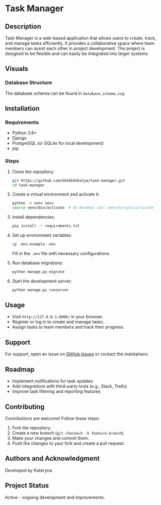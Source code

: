 # Task Manager

## Description
Task Manager is a web-based application that allows users to create, track, and manage tasks efficiently. It provides a collaborative space where team members can assist each other in project development. The project is designed to be flexible and can easily be integrated into larger systems.

## Visuals
### Database Structure
The database schema can be found in `database_schema.svg`.

## Installation
### Requirements
- Python 3.8+
- Django
- PostgreSQL (or SQLite for local development)
- pip

### Steps
1. Clone the repository:
   ```bash
   git https://github.com/kkkkkkkkatya/task-manager.git
   cd task-manager
   ```
2. Create a virtual environment and activate it:
   ```bash
   python -m venv venv
   source venv/bin/activate  # On Windows use: venv\Scripts\activate
   ```
3. Install dependencies:
   ```bash
   pip install -r requirements.txt
   ```
4. Set up environment variables:
   ```bash
   cp .env.example .env
   ```
   Fill in the `.env` file with necessary configurations.

5. Run database migrations:
   ```bash
   python manage.py migrate
   ```
6. Start the development server:
   ```bash
   python manage.py runserver
   ```

## Usage
- Visit `http://127.0.0.1:8000/` in your browser.
- Register or log in to create and manage tasks.
- Assign tasks to team members and track their progress.

## Support
For support, open an issue on [GitHub Issues](https://github.com/your-username/task-manager/issues) or contact the maintainers.

## Roadmap
- Implement notifications for task updates
- Add integrations with third-party tools (e.g., Slack, Trello)
- Improve task filtering and reporting features

## Contributing
Contributions are welcome! Follow these steps:
1. Fork the repository.
2. Create a new branch (`git checkout -b feature-branch`).
3. Make your changes and commit them.
4. Push the changes to your fork and create a pull request.

## Authors and Acknowledgment
Developed by Kateryna

## Project Status
Active - ongoing development and improvements.
 